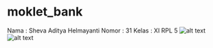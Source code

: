 # moklet_bank
Nama  : Sheva Aditya Helmayanti
Nomor : 31
Kelas : XI RPL 5
![alt text](https://github.com/shevaadty/KuisKesehatan/blob/master/3.JPG)
![alt text](https://github.com/shevaadty/KuisKesehatan/blob/master/4.JPG)
